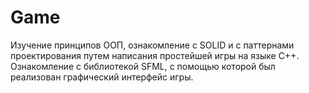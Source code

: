 # Game

Изучение принципов ООП, ознакомление с SOLID и с паттернами проектирования путем написания простейшей игры на языке C++.
Ознакомление с библиотекой SFML, с помощью которой был реализован графический интерфейс игры.
